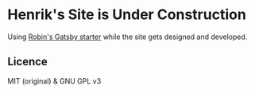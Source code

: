 # Henrik's Site is Under Construction

Using [Robin's Gatsby starter](https://github.com/robinmetral/gatsby-starter-under-construction) while the site gets designed and developed.

## Licence

MIT (original) & GNU GPL v3
